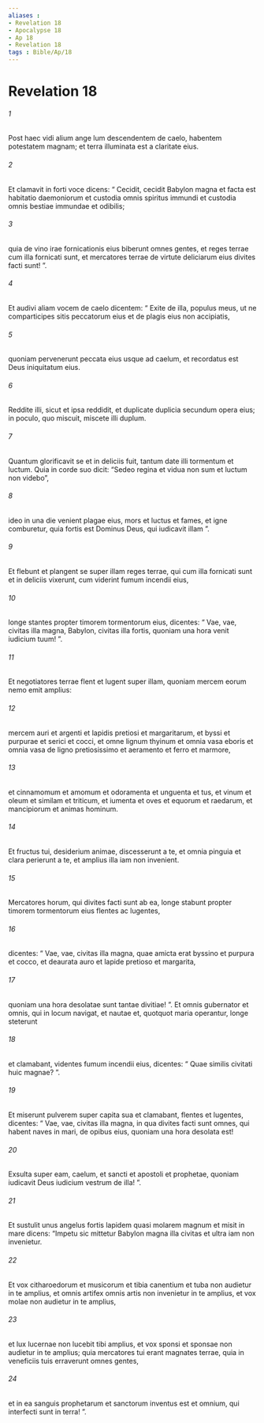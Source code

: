 ```yaml
---
aliases : 
- Revelation 18
- Apocalypse 18
- Ap 18
- Revelation 18
tags : Bible/Ap/18
---
```


# Revelation 18

###### 1
Post haec vidi alium ange lum descendentem de caelo, habentem potestatem magnam; et terra illuminata est a claritate eius. 
###### 2
Et clamavit in forti voce dicens: “ Cecidit, cecidit Babylon magna et facta est habitatio daemoniorum et custodia omnis spiritus immundi et custodia omnis bestiae immundae et odibilis; 
###### 3
quia de vino irae fornicationis eius biberunt omnes gentes, et reges terrae cum illa fornicati sunt, et mercatores terrae de virtute deliciarum eius divites facti sunt! ”.
###### 4
Et audivi aliam vocem de caelo dicentem: “ Exite de illa, populus meus, ut ne comparticipes sitis peccatorum eius et de plagis eius non accipiatis, 
###### 5
quoniam pervenerunt peccata eius usque ad caelum, et recordatus est Deus iniquitatum eius. 
###### 6
Reddite illi, sicut et ipsa reddidit, et duplicate duplicia secundum opera eius; in poculo, quo miscuit, miscete illi duplum. 
###### 7
Quantum glorificavit se et in deliciis fuit, tantum date illi tormentum et luctum. Quia in corde suo dicit: “Sedeo regina et vidua non sum et luctum non videbo”, 
###### 8
ideo in una die venient plagae eius, mors et luctus et fames, et igne comburetur, quia fortis est Dominus Deus, qui iudicavit illam ”.
###### 9
Et flebunt et plangent se super illam reges terrae, qui cum illa fornicati sunt et in deliciis vixerunt, cum viderint fumum incendii eius, 
###### 10
longe stantes propter timorem tormentorum eius, dicentes: “ Vae, vae, civitas illa magna, Babylon, civitas illa fortis, quoniam una hora venit iudicium tuum! ”.
###### 11
Et negotiatores terrae flent et lugent super illam, quoniam mercem eorum nemo emit amplius: 
###### 12
mercem auri et argenti et lapidis pretiosi et margaritarum, et byssi et purpurae et serici et cocci, et omne lignum thyinum et omnia vasa eboris et omnia vasa de ligno pretiosissimo et aeramento et ferro et marmore, 
###### 13
et cinnamomum et amomum et odoramenta et unguenta et tus, et vinum et oleum et similam et triticum, et iumenta et oves et equorum et raedarum, et mancipiorum et animas hominum. 
###### 14
Et fructus tui, desiderium animae, discesserunt a te, et omnia pinguia et clara perierunt a te, et amplius illa iam non invenient.
###### 15
Mercatores horum, qui divites facti sunt ab ea, longe stabunt propter timorem tormentorum eius flentes ac lugentes, 
###### 16
dicentes: “ Vae, vae, civitas illa magna, quae amicta erat byssino et purpura et cocco, et deaurata auro et lapide pretioso et margarita, 
###### 17
quoniam una hora desolatae sunt tantae divitiae! ”. Et omnis gubernator et omnis, qui in locum navigat, et nautae et, quotquot maria operantur, longe steterunt 
###### 18
et clamabant, videntes fumum incendii eius, dicentes: “ Quae similis civitati huic magnae? ”. 
###### 19
Et miserunt pulverem super capita sua et clamabant, flentes et lugentes, dicentes: “ Vae, vae, civitas illa magna, in qua divites facti sunt omnes, qui habent naves in mari, de opibus eius, quoniam una hora desolata est! 
###### 20
Exsulta super eam, caelum, et sancti et apostoli et prophetae, quoniam iudicavit Deus iudicium vestrum de illa! ”.
###### 21
Et sustulit unus angelus fortis lapidem quasi molarem magnum et misit in mare dicens: “Impetu sic mittetur Babylon magna illa civitas et ultra iam non invenietur. 
###### 22
Et vox citharoedorum et musicorum et tibia canentium et tuba non audietur in te amplius, et omnis artifex omnis artis non invenietur in te amplius, et vox molae non audietur in te amplius, 
###### 23
et lux lucernae non lucebit tibi amplius, et vox sponsi et sponsae non audietur in te amplius; quia mercatores tui erant magnates terrae, quia in veneficiis tuis erraverunt omnes gentes, 
###### 24
et in ea sanguis prophetarum et sanctorum inventus est et omnium, qui interfecti sunt in terra! ”.
